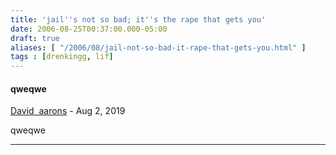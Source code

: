 ```yaml
---
title: 'jail''s not so bad; it''s the rape that gets you'
date: 2006-08-25T00:37:00.000-05:00
draft: true
aliases: [ "/2006/08/jail-not-so-bad-it-rape-that-gets-you.html" ]
tags : [drenkingg, lif]
---
```


#### qweqwe
[David  aarons](https://www.blogger.com/profile/02988331064958996587 "noreply@blogger.com") - <time datetime="2019-08-20T16:09:02.704-05:00">Aug 2, 2019</time>

qweqwe
<hr />
